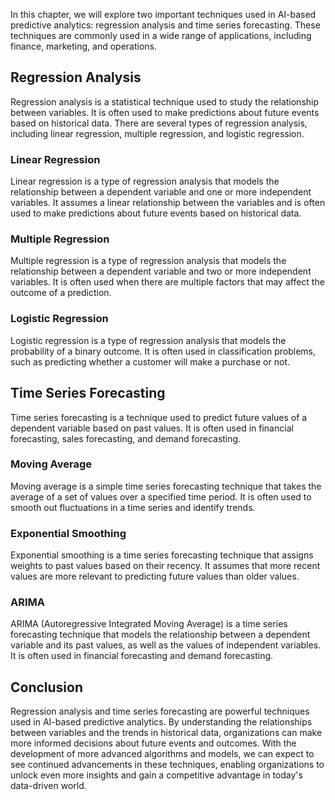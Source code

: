 
In this chapter, we will explore two important techniques used in AI-based predictive analytics: regression analysis and time series forecasting. These techniques are commonly used in a wide range of applications, including finance, marketing, and operations.

Regression Analysis
-------------------

Regression analysis is a statistical technique used to study the relationship between variables. It is often used to make predictions about future events based on historical data. There are several types of regression analysis, including linear regression, multiple regression, and logistic regression.

### Linear Regression

Linear regression is a type of regression analysis that models the relationship between a dependent variable and one or more independent variables. It assumes a linear relationship between the variables and is often used to make predictions about future events based on historical data.

### Multiple Regression

Multiple regression is a type of regression analysis that models the relationship between a dependent variable and two or more independent variables. It is often used when there are multiple factors that may affect the outcome of a prediction.

### Logistic Regression

Logistic regression is a type of regression analysis that models the probability of a binary outcome. It is often used in classification problems, such as predicting whether a customer will make a purchase or not.

Time Series Forecasting
-----------------------

Time series forecasting is a technique used to predict future values of a dependent variable based on past values. It is often used in financial forecasting, sales forecasting, and demand forecasting.

### Moving Average

Moving average is a simple time series forecasting technique that takes the average of a set of values over a specified time period. It is often used to smooth out fluctuations in a time series and identify trends.

### Exponential Smoothing

Exponential smoothing is a time series forecasting technique that assigns weights to past values based on their recency. It assumes that more recent values are more relevant to predicting future values than older values.

### ARIMA

ARIMA (Autoregressive Integrated Moving Average) is a time series forecasting technique that models the relationship between a dependent variable and its past values, as well as the values of independent variables. It is often used in financial forecasting and demand forecasting.

Conclusion
----------

Regression analysis and time series forecasting are powerful techniques used in AI-based predictive analytics. By understanding the relationships between variables and the trends in historical data, organizations can make more informed decisions about future events and outcomes. With the development of more advanced algorithms and models, we can expect to see continued advancements in these techniques, enabling organizations to unlock even more insights and gain a competitive advantage in today's data-driven world.
